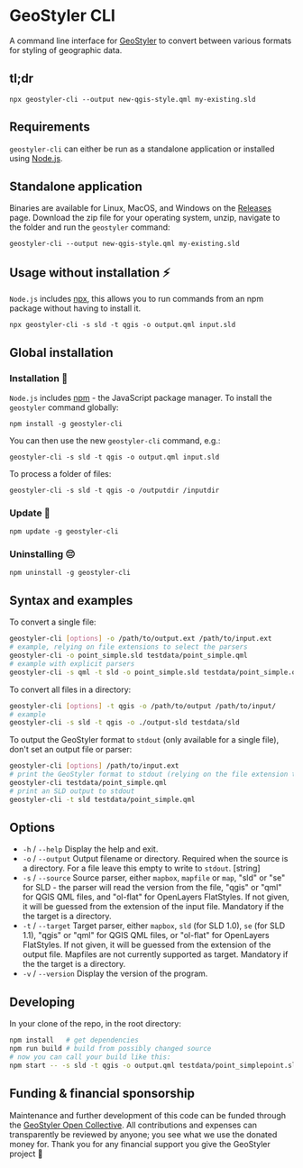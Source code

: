 # GeoStyler CLI

A command line interface for [GeoStyler](https://geostyler.org) to convert
between various formats for styling of geographic data.

## tl;dr

```
npx geostyler-cli --output new-qgis-style.qml my-existing.sld
```

## Requirements

`geostyler-cli` can either be run as a standalone application or installed using [Node.js](https://nodejs.org/).

## Standalone application

Binaries are available for Linux, MacOS, and Windows on the 
[Releases](https://github.com/geostyler/geostyler-cli/releases) page.
Download the zip file for your operating system, unzip, navigate to the folder
and run the `geostyler` command:

```
geostyler-cli --output new-qgis-style.qml my-existing.sld
```

## Usage without installation ⚡

`Node.js` includes [npx](https://docs.npmjs.com/cli/v10/commands/npx), this
allows you to run commands from an npm package without having to install it.

```
npx geostyler-cli -s sld -t qgis -o output.qml input.sld
```

## Global installation

### Installation 💾

`Node.js` includes [npm](https://docs.npmjs.com/cli/v10/commands/npm) - the
JavaScript package manager. To install the `geostyler` command globally:

```
npm install -g geostyler-cli
```

You can then use the new `geostyler-cli` command, e.g.:

```
geostyler-cli -s sld -t qgis -o output.qml input.sld
```

To process a folder of files:

```
geostyler-cli -s sld -t qgis -o /outputdir /inputdir
```


### Update 🚀

```
npm update -g geostyler-cli
```

### Uninstalling 😔

```
npm uninstall -g geostyler-cli
```


## Syntax and examples

To convert a single file:

```bash
geostyler-cli [options] -o /path/to/output.ext /path/to/input.ext
# example, relying on file extensions to select the parsers
geostyler-cli -o point_simple.sld testdata/point_simple.qml
# example with explicit parsers
geostyler-cli -s qml -t sld -o point_simple.sld testdata/point_simple.qml
```

To convert all files in a directory:

```bash
geostyler-cli [options] -t qgis -o /path/to/output /path/to/input/
# example
geostyler-cli -s sld -t qgis -o ./output-sld testdata/sld
```

To output the GeoStyler format to `stdout` (only available for a single file), don't
set an output file or parser:

```bash
geostyler-cli [options] /path/to/input.ext
# print the GeoStyler format to stdout (relying on the file extension to select the parser)
geostyler-cli testdata/point_simple.qml
# print an SLD output to stdout
geostyler-cli -t sld testdata/point_simple.qml
```

## Options

* `-h` / `--help` Display the help and exit.
* `-o` / `--output` Output filename or directory. Required when the source is a directory.
For a file leave this empty to write to `stdout`. [string]
* `-s` / `--source` Source parser, either `mapbox`, `mapfile` or `map`, 
"sld" or "se" for SLD - the parser will read the version from the file,
"qgis" or "qml" for QGIS QML files, and "ol-flat" for OpenLayers FlatStyles.
If not given, it will be guessed from the extension of the input file.
Mandatory if the the target is a directory.
* `-t` / `--target` Target parser, either `mapbox`, `sld` (for SLD 1.0), `se` (for SLD 1.1),
"qgis" or "qml" for QGIS QML files, or "ol-flat" for OpenLayers FlatStyles.
If not given, it will be guessed from the extension of the output file.
Mapfiles are not currently supported as target.
Mandatory if the the target is a directory.
* `-v` / `--version` Display the version of the program.

## Developing

In your clone of the repo, in the root directory:

```bash
npm install   # get dependencies
npm run build # build from possibly changed source
# now you can call your build like this:
npm start -- -s sld -t qgis -o output.qml testdata/point_simplepoint.sld
```

## <a name="funding"></a>Funding & financial sponsorship

Maintenance and further development of this code can be funded through the
[GeoStyler Open Collective](https://opencollective.com/geostyler). All contributions and
expenses can transparently be reviewed by anyone; you see what we use the donated money for.
Thank you for any financial support you give the GeoStyler project 💞

